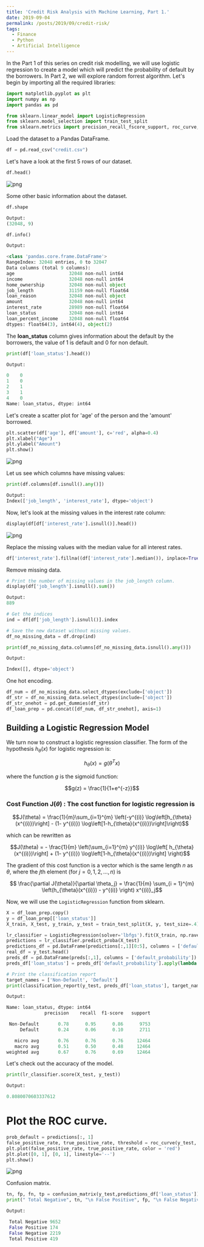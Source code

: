 ```yaml
---
title: 'Credit Risk Analysis with Machine Learning, Part 1.'
date: 2019-09-04
permalink: /posts/2019/09/credit-risk/
tags:
  - Finance
  - Python
  - Artificial Intelligence 
---
```


In the Part 1 of this series on credit risk modelling, we will use logistic regression to create a model which will predict the probability of default by the borrowers. In Part 2, we will explore random forrest algorithm. Let's begin by importing all the required libraries:

```python
import matplotlib.pyplot as plt
import numpy as np
import pandas as pd

from sklearn.linear_model import LogisticRegression
from sklearn.model_selection import train_test_split
from sklearn.metrics import precision_recall_fscore_support, roc_curve, classification_report, confusion_matrix
```

Load the dataset to a Pandas DataFrame.
```python
df = pd.read_csv("credit.csv")
```

Let's have a look at the first 5 rows of our dataset.
```python
df.head()
```
![png](/images/plots/crm1.png )

Some other basic information about the dataset.
```python
df.shape

Output: 
(32048, 9)
```
```python
df.info()

Output:

<class 'pandas.core.frame.DataFrame'>
RangeIndex: 32048 entries, 0 to 32047
Data columns (total 9 columns):
age                    32048 non-null int64
income                 32048 non-null int64
home_ownership         32048 non-null object
job_length             31159 non-null float64
loan_reason            32048 non-null object
amount                 32048 non-null int64
interest_rate          28989 non-null float64
loan_status            32048 non-null int64
loan_percent_income    32048 non-null float64
dtypes: float64(3), int64(4), object(2)
```

The **loan_status** column gives information about the default by the borrowers, the value of 1 is default and 0 for non default.

```python
print(df['loan_status'].head())

Output:

0    0
1    0
2    1
3    1
4    0
Name: loan_status, dtype: int64

```

Let's create a scatter plot for 'age' of the person and the 'amount' borrowed.
```python
plt.scatter(df['age'], df['amount'], c='red', alpha=0.4)
plt.xlabel("Age")
plt.ylabel("Amount")
plt.show()
```
![png](/images/plots/crm2.png )

Let us see which columns have missing values:
```python
print(df.columns[df.isnull().any()])

Output:
Index(['job_length', 'interest_rate'], dtype='object')
```

Now, let's look at the missing values in the interest rate column:
```python
display(df[df['interest_rate'].isnull()].head())
```
![png](/images/plots/crm3.png )

Replace the missing values with the median value for all interest rates.
```python
df['interest_rate'].fillna((df['interest_rate'].median()), inplace=True)
```
Remove missing data.
```python
# Print the number of missing values in the job_length column.
display(df['job_length'].isnull().sum())

Output:
889
```
```python
# Get the indices
ind = df[df['job_length'].isnull()].index

# Save the new dataset without missing values.
df_no_missing_data = df.drop(ind)

print(df_no_missing_data.columns[df_no_missing_data.isnull().any()])

Output:

Index([], dtype='object')
```

One hot encoding.
```python
df_num = df_no_missing_data.select_dtypes(exclude=['object'])
df_str = df_no_missing_data.select_dtypes(include=['object'])
df_str_onehot = pd.get_dummies(df_str)
df_loan_prep = pd.concat([df_num, df_str_onehot], axis=1)
```
## Building a Logistic Regression Model

We turn now to construct a logistic regression classifier. The form of the hypothesis $h_\theta(x)$ for logistic regression is:

$$h_\theta(x) = g(\theta^Tx)$$
  
where the function $g$ is the sigmoid function:

$$g(z) = \frac{1}{1+e^{-z}}$$

### Cost Function J$(\theta)$ : The cost function for logistic regression is

$$J(\theta) = \frac{1}{m}\sum_{i=1}^{m} \left(-y^{(i)} \log\left[h_{\theta}(x^{(i)})\right] - (1- y^{(i)}) \log\left[1-h_{\theta}(x^{(i)})\right]\right)$$

which can be rewritten as

$$J(\theta) = - \frac{1}{m} \left(\sum_{i=1}^{m} y^{(i)} \log\left[  h_{\theta}(x^{(i)})\right] + (1- y^{(i)}) \log\left[1-h_{\theta}(x^{(i)})\right] \right)$$

The gradient of this cost function is a vector which is the same length $n$ as $\theta$, where the $j$th element (for $j = 0,1,2,\ldots,n)$ is

$$ \frac{\partial J(\theta)}{\partial \theta_j} = \frac{1}{m} \sum_{i = 1}^{m} \left(h_{\theta}(x^{(i)}) - y^{(i)}  \right) x^{(i)}_j$$
 

Now, we will use the `LogisticRegression` function from sklearn.

```python
X = df_loan_prep.copy()
y = df_loan_prep[['loan_status']]
X_train, X_test, y_train, y_test = train_test_split(X, y, test_size=.4)

lr_classifier = LogisticRegression(solver='lbfgs').fit(X_train, np.ravel(y_train))
predictions = lr_classifier.predict_proba(X_test)
predictions_df = pd.DataFrame(predictions[:,1][0:5], columns = ['default_probability'])
real_df = y_test.head()
preds_df = pd.DataFrame(preds[:,1], columns = ['default_probability'])
preds_df['loan_status'] = preds_df['default_probability'].apply(lambda x: 1 if x > 0.50 else 0)

# Print the classification report
target_names = ['Non-Default', 'Default']
print(classification_report(y_test, preds_df['loan_status'], target_names=target_names))

Output:

Name: loan_status, dtype: int64
              precision    recall  f1-score   support

 Non-Default       0.78      0.95      0.86      9753
     Default       0.24      0.06      0.10      2711

   micro avg       0.76      0.76      0.76     12464
   macro avg       0.51      0.50      0.48     12464
weighted avg       0.67      0.76      0.69     12464

```

Let's check out the accuracy of the model.
```python
print(lr_classifier.score(X_test, y_test))

Output:

0.8080070603337612

```
# Plot the ROC curve.
```python
prob_default = predictions[:, 1]
false_positive_rate, true_positive_rate, threshold = roc_curve(y_test, prob_default)
plt.plot(false_positive_rate, true_positive_rate, color = 'red')
plt.plot([0, 1], [0, 1], linestyle='--')
plt.show()

```
![png](/images/plots/crm4.png )

Confusion matrix.
```python
tn, fp, fn, tp = confusion_matrix(y_test,predictions_df['loan_status']).ravel()
print(" Total Negative", tn, "\n False Positive", fp, "\n False Negative", fn, "\n Total Positive", tp)

Output:

 Total Negative 9652 
 False Positive 174 
 False Negative 2219 
 Total Positive 419

```
